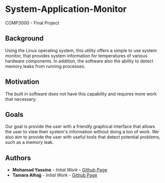 # System-Application-Monitor
COMP3000 - Final Project

## Background

Using the Linux operating system, this utility offers a simple to use system monitor, that provides system information for temperatures of various hardware components. In addition, the software also the ability to detect memory leaks from running processes.


## Motivation

The built in software does not have this capability and requires more work that necessary.

## Goals

Our goal is provide the user with a friendly graphical interface that allows the user to view their system's information without doing a ton of work. We also aim to provide the user with useful tools that detect potential problems, such as a memory leak.

## Authors

* **Mohamad Yassine** - *Intial Work* - [Github Page](https://github.com/moyass)
* **Tamara Alhajj** - *Intial Work* - [Github Page](https://github.com/TamaraAlhajj)


